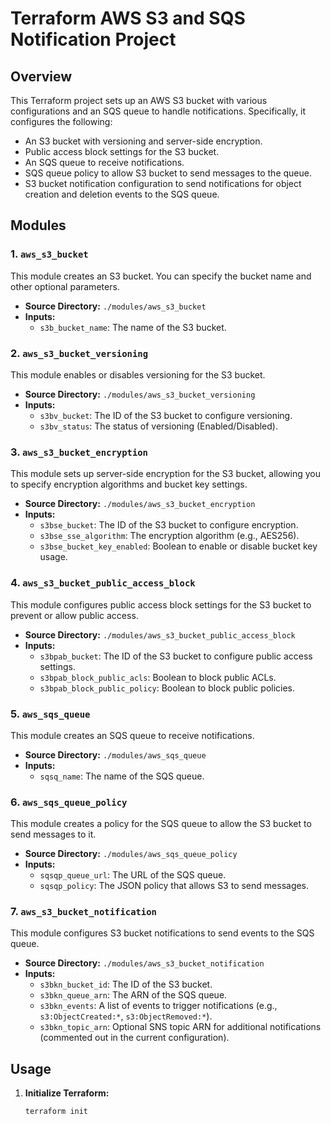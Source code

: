 # Terraform AWS S3 and SQS Notification Project

## Overview

This Terraform project sets up an AWS S3 bucket with various configurations and an SQS queue to handle notifications. Specifically, it configures the following:

- An S3 bucket with versioning and server-side encryption.
- Public access block settings for the S3 bucket.
- An SQS queue to receive notifications.
- SQS queue policy to allow S3 bucket to send messages to the queue.
- S3 bucket notification configuration to send notifications for object creation and deletion events to the SQS queue.

## Modules

### 1. `aws_s3_bucket`

This module creates an S3 bucket. You can specify the bucket name and other optional parameters.

- **Source Directory:** `./modules/aws_s3_bucket`
- **Inputs:**
  - `s3b_bucket_name`: The name of the S3 bucket.

### 2. `aws_s3_bucket_versioning`

This module enables or disables versioning for the S3 bucket.

- **Source Directory:** `./modules/aws_s3_bucket_versioning`
- **Inputs:**
  - `s3bv_bucket`: The ID of the S3 bucket to configure versioning.
  - `s3bv_status`: The status of versioning (Enabled/Disabled).

### 3. `aws_s3_bucket_encryption`

This module sets up server-side encryption for the S3 bucket, allowing you to specify encryption algorithms and bucket key settings.

- **Source Directory:** `./modules/aws_s3_bucket_encryption`
- **Inputs:**
  - `s3bse_bucket`: The ID of the S3 bucket to configure encryption.
  - `s3bse_sse_algorithm`: The encryption algorithm (e.g., AES256).
  - `s3bse_bucket_key_enabled`: Boolean to enable or disable bucket key usage.

### 4. `aws_s3_bucket_public_access_block`

This module configures public access block settings for the S3 bucket to prevent or allow public access.

- **Source Directory:** `./modules/aws_s3_bucket_public_access_block`
- **Inputs:**
  - `s3bpab_bucket`: The ID of the S3 bucket to configure public access settings.
  - `s3bpab_block_public_acls`: Boolean to block public ACLs.
  - `s3bpab_block_public_policy`: Boolean to block public policies.

### 5. `aws_sqs_queue`

This module creates an SQS queue to receive notifications.

- **Source Directory:** `./modules/aws_sqs_queue`
- **Inputs:**
  - `sqsq_name`: The name of the SQS queue.

### 6. `aws_sqs_queue_policy`

This module creates a policy for the SQS queue to allow the S3 bucket to send messages to it.

- **Source Directory:** `./modules/aws_sqs_queue_policy`
- **Inputs:**
  - `sqsqp_queue_url`: The URL of the SQS queue.
  - `sqsqp_policy`: The JSON policy that allows S3 to send messages.

### 7. `aws_s3_bucket_notification`

This module configures S3 bucket notifications to send events to the SQS queue.

- **Source Directory:** `./modules/aws_s3_bucket_notification`
- **Inputs:**
  - `s3bkn_bucket_id`: The ID of the S3 bucket.
  - `s3bkn_queue_arn`: The ARN of the SQS queue.
  - `s3bkn_events`: A list of events to trigger notifications (e.g., `s3:ObjectCreated:*`, `s3:ObjectRemoved:*`).
  - `s3bkn_topic_arn`: Optional SNS topic ARN for additional notifications (commented out in the current configuration).

## Usage

1. **Initialize Terraform:**

   ```bash
   terraform init
